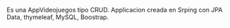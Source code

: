 Es una AppVideojuegos tipo CRUD.
Applicacion creada en Srping con JPA Data, thymeleaf, MySQL, Boostrap.
